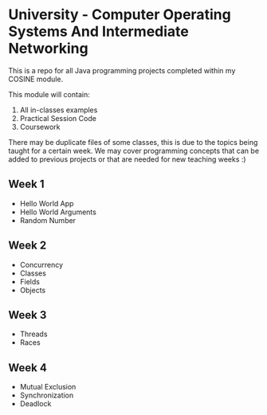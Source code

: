 # University - Computer Operating Systems And Intermediate Networking

This is a repo for all Java programming projects
completed within my COSINE module.

This module will contain:

1. All in-classes examples
2. Practical Session Code
3. Coursework

There may be duplicate files of some classes, this is due to the topics being taught for a certain week. 
We may cover programming concepts that can be added to previous projects or that are needed for new teaching weeks :) 

## Week 1
* Hello World App
* Hello World Arguments
* Random Number

## Week 2
* Concurrency
* Classes 
* Fields
* Objects

## Week 3
* Threads
* Races

## Week 4
* Mutual Exclusion
* Synchronization
* Deadlock